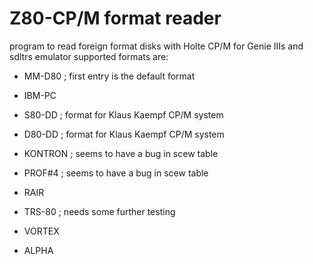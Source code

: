 # Z80-CP/M format reader
 program to read foreign format disks with Holte CP/M for Genie IIIs and sdltrs emulator
supported formats are:

 * MM-D80    ; first entry is the default format
 * IBM-PC 

 * S80-DD    ; format for Klaus Kaempf CP/M system

 * D80-DD    ; format for Klaus Kaempf CP/M system

 * KONTRON   ; seems to have a bug in scew table

 * PROF#4    ; seems to have a bug in scew table
	
 * RAIR    
	
 * TRS-80    ; needs some further testing

* VORTEX

 * ALPHA

